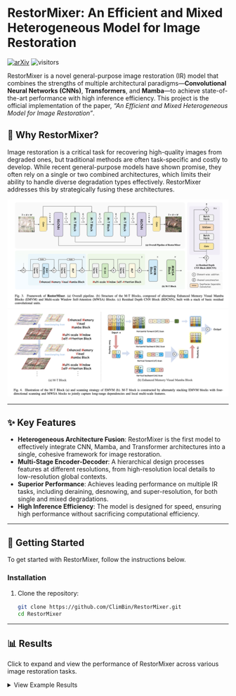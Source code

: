 
# RestorMixer: An Efficient and Mixed Heterogeneous Model for Image Restoration 
[![arXiv](https://img.shields.io/badge/arXiv-2504.10967-<COLOR>.svg)](https://arxiv.org/abs/2504.10967)
![visitors](https://visitor-badge.laobi.icu/badge?page_id=ClimBin/RestorMixer)

RestorMixer is a novel general-purpose image restoration (IR) model that combines the strengths of multiple architectural paradigms—**Convolutional Neural Networks (CNNs)**, **Transformers**, and **Mamba**—to achieve state-of-the-art performance with high inference efficiency. This project is the official implementation of the paper, *“An Efficient and Mixed Heterogeneous Model for Image Restoration”*.

## 🌟 Why RestorMixer?

Image restoration is a critical task for recovering high-quality images from degraded ones, but traditional methods are often task-specific and costly to develop. While recent general-purpose models have shown promise, they often rely on a single or two combined architectures, which limits their ability to handle diverse degradation types effectively. RestorMixer addresses this by strategically fusing these architectures.

![RestorMixer](https://github.com/ClimBin/RestorMixer/blob/main/assets/pipeline.png "Pipeline")
![M-T Block](https://github.com/ClimBin/RestorMixer/blob/main/assets/M-TBlock.png "M-T")

-----

## ✨ Key Features

  - **Heterogeneous Architecture Fusion**: RestorMixer is the first model to effectively integrate CNN, Mamba, and Transformer architectures into a single, cohesive framework for image restoration.
  - **Multi-Stage Encoder-Decoder**: A hierarchical design processes features at different resolutions, from high-resolution local details to low-resolution global contexts.
  - **Superior Performance**: Achieves leading performance on multiple IR tasks, including deraining, desnowing, and super-resolution, for both single and mixed degradations.
  - **High Inference Efficiency**: The model is designed for speed, ensuring high performance without sacrificing computational efficiency.

-----

## 🚀 Getting Started

To get started with RestorMixer, follow the instructions below.

### Installation

1.  Clone the repository:
    ```bash
    git clone https://github.com/ClimBin/RestorMixer.git
    cd RestorMixer
    ```

-----

## 📊 Results
Click to expand and view the performance of RestorMixer across various image restoration tasks.

<details>
<summary>View Example Results</summary>
<p>
Here are some visual comparisons demonstrating RestorMixer's effectiveness:
<br>
</p>
<div align="center">
  <img src="https://github.com/ClimBin/RestorMixer/blob/main/assets/rain_res.png" alt="Deraining" width="1000"/>
  
<!--   <p>Figure 1: Comparison on a deraining task.</p> -->
</div>
<div align="center">
  <img src="https://github.com/ClimBin/RestorMixer/blob/main/assets/rain_vis.png" alt="Deraining_vis" width="1000"/>
  
<!--   <p>Figure 1: Comparison on a deraining task.</p> -->
</div>
<div align="center">
  <img src="https://github.com/ClimBin/RestorMixer/blob/main/assets/gopro_res.png" alt="Deblurring" width="500"/>
  
<!--   <p>Figure 1: Comparison on a deraining task.</p> -->
</div>
<div align="center">
  <img src="https://github.com/ClimBin/RestorMixer/blob/main/assets/gopro_vis.png" alt="Deblurring_vis" width="1000"/>
  
<!--   <p>Figure 1: Comparison on a deraining task.</p> -->
</div>

<div align="center">
  <img src="https://github.com/ClimBin/RestorMixer/blob/main/assets/combined_vis.png" alt="Combined_vis" width="1000"/>
  
<!--   <p>Figure 1: Comparison on a deraining task.</p> -->
</div

  
</details>


-----

## 📄 Paper & Citation

If you use this code in your research, please cite our paper:

```bibtex
@article{gu2025efficient,
  title={An Efficient and Mixed Heterogeneous Model for Image Restoration},
  author={Gu, Yubin and Meng, Yuan and Zheng, Kaihang and Sun, Xiaoshuai and Ji, Jiayi and Ruan, Weijian and Cao, Liujuan and Ji, Rongrong},
  journal={arXiv preprint arXiv:2504.10967},
  year={2025}
}
```

-----

## 🙏 Acknowledgements

We would like to thank all the researchers whose work has inspired this project and the open-source community for providing invaluable tools and resources. 

-----
